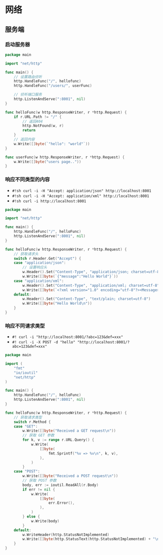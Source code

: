 # 网络


## 服务端


### 启动服务器

```go hl_lines="6-8 10-11 16-17 20-21"
package main

import "net/http"

func main() {
	// 设置路由侦听
	http.HandleFunc("/", hellofunc)
	http.HandleFunc("/users/", userFunc)

	// 侦听端口服务
	http.ListenAndServe(":8001", nil)
}

func helloFunc(w http.ResponseWriter, r *http.Request) {
	if r.URL.Path != "/" {
		// 返回404
		http.NotFound(w, r)
		return
	}
	// 返回内容
	w.Write([]byte(`"hello": "world"`))
}

func userFunc(w http.ResponseWriter, r *http.Request) {
	w.Write([]byte("users page.."))
}
```


### 响应不同类型的内容

- `#!sh curl -i -H "Accept: application/json" http://localhost:8001`
- `#!sh curl -i -H "Accept: application/xml" http://localhost:8001`
- `#!sh curl -i http://localhost:8001`

```go hl_lines="11-12 14-15"
package main

import "net/http"

func main() {
	http.HandleFunc("/", helloFunc)
	http.ListenAndServe(":8001", nil)
}

func helloFunc(w http.ResponseWriter, r *http.Request) {
	// 获取请求头
	switch r.Header.Get("Accept") {
	case "application/json":
		// 设置响应头
		w.Header().Set("Content-Type", "application/json; charset=utf-8")
		w.Write([]byte(`{"message":"Hello World"}`))
	case "application/xml":
		w.Header().Set("Content-Type", "application/xml; charset=utf-8")
		w.Write([]byte(`<?xml version="1.0" encoding="utf-8"?><Message>Hello World</Message>`))
	default:
		w.Header().Set("Content-Type", "text/plain; charset=utf-8")
		w.Write([]byte("Hello World\n"))
	}
}
```


### 响应不同请求类型

- `#! curl -i "http://localhost:8001/?abc=123&def=xxx"`
- `#! curl -i -X POST -d "hello" "http://localhost:8001/?abc=123&def=xxx"`

```go hl_lines="15-16 19-20 29-30"
package main

import (
	"fmt"
	"io/ioutil"
	"net/http"
)

func main() {
	http.HandleFunc("/", helloFunc)
	http.ListenAndServe(":8001", nil)
}

func helloFunc(w http.ResponseWriter, r *http.Request) {
	// 获取请求类型
	switch r.Method {
	case "GET":
		w.Write([]byte("Received a GET request\n"))
		// 获取 GET 参数
		for k, v := range r.URL.Query() {
			w.Write(
				[]byte(
					fmt.Sprintf("%v => %v\n", k, v),
				),
			)
		}
	case "POST":
		w.Write([]byte("Received a POST request\n"))
		// 获取 POST 参数
		body, err := ioutil.ReadAll(r.Body)
		if err != nil {
			w.Write(
				[]byte(
					err.Error(),
				),
			)
		} else {
			w.Write(body)
		}
	default:
		w.WriteHeader(http.StatusNotImplemented)
		w.Write([]byte(http.StatusText(http.StatusNotImplemented) + "\n"))
	}
}
```